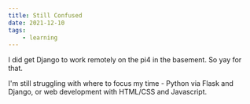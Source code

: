 ```yaml
---
title: Still Confused
date: 2021-12-10
tags:
    - learning
---
```

I did get Django to work remotely on the pi4 in the basement. So yay for that.

I'm still struggling with where to focus my time - Python via Flask and Django, or
web development with HTML/CSS and Javascript.
